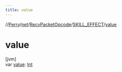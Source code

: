 ```yaml
---
title: value
---
```

//[Perry](../../../../index.html)/[net](../../index.html)/[RecvPacketOpcode](../index.html)/[SKILL_EFFECT](index.html)/[value](value.html)



# value



[jvm]\
var [value](value.html): [Int](https://kotlinlang.org/api/latest/jvm/stdlib/kotlin/-int/index.html)




